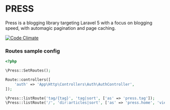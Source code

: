 # PRESS

Press is a blogging library targeting Laravel 5 with a focus on blogging speed, with automagic pagination and page caching.

[![Code Climate](https://codeclimate.com/github/lud/press/badges/gpa.svg)](https://codeclimate.com/github/lud/press)

### Routes sample config

```php
<?php

\Press::SetRoutes();

Route::controllers([
	'auth' => 'App\Http\Controllers\Auth\AuthController',
]);

\Press::listRoute('tag/{tag}', 'tag|sort', ['as' => 'press.tag']);
\Press::listRoute('/', 'dir:articles|sort', ['as' => 'press.home', 'view' => '_::home']);
```


